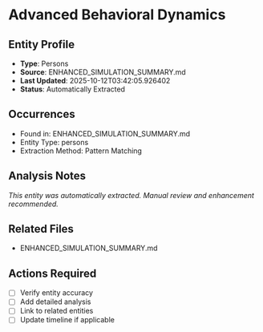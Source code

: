 # Advanced Behavioral Dynamics

## Entity Profile
- **Type**: Persons
- **Source**: ENHANCED_SIMULATION_SUMMARY.md
- **Last Updated**: 2025-10-12T03:42:05.926402
- **Status**: Automatically Extracted

## Occurrences
- Found in: ENHANCED_SIMULATION_SUMMARY.md
- Entity Type: persons
- Extraction Method: Pattern Matching

## Analysis Notes
*This entity was automatically extracted. Manual review and enhancement recommended.*

## Related Files
- ENHANCED_SIMULATION_SUMMARY.md

## Actions Required
- [ ] Verify entity accuracy
- [ ] Add detailed analysis
- [ ] Link to related entities
- [ ] Update timeline if applicable
